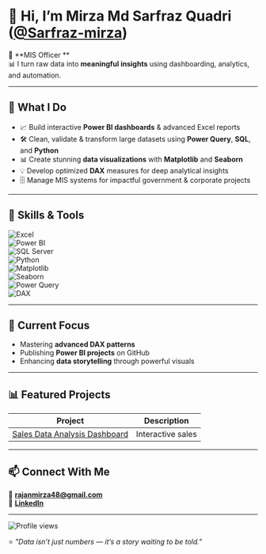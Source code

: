 # 👋 Hi, I’m **Mirza Md Sarfraz Quadri** ([@Sarfraz-mirza](https://github.com/Sarfraz-mirza))

💼 **MIS Officer **  
📊 I turn raw data into **meaningful insights** using dashboarding, analytics, and automation.

---

## 🚀 What I Do
- 📈 Build interactive **Power BI dashboards** & advanced Excel reports  
- 🛠 Clean, validate & transform large datasets using **Power Query**, **SQL**, and **Python**  
- 📊 Create stunning **data visualizations** with **Matplotlib** and **Seaborn**  
- 💡 Develop optimized **DAX** measures for deep analytical insights  
- 🗄 Manage MIS systems for impactful government & corporate projects

---

## 🧰 Skills & Tools

![Excel](https://img.shields.io/badge/Excel-217346?style=for-the-badge&logo=microsoft-excel&logoColor=white)  
![Power BI](https://img.shields.io/badge/Power%20BI-F2C811?style=for-the-badge&logo=powerbi&logoColor=black)  
![SQL Server](https://img.shields.io/badge/SQL%20Server-CC2927?style=for-the-badge&logo=microsoftsqlserver&logoColor=white)  
![Python](https://img.shields.io/badge/Python-3776AB?style=for-the-badge&logo=python&logoColor=white)  
![Matplotlib](https://img.shields.io/badge/Matplotlib-000000?style=for-the-badge&logo=python&logoColor=white)  
![Seaborn](https://img.shields.io/badge/Seaborn-4EABE1?style=for-the-badge&logo=python&logoColor=white)  
![Power Query](https://img.shields.io/badge/Power%20Query-217346?style=for-the-badge)  
![DAX](https://img.shields.io/badge/DAX-FF6F00?style=for-the-badge)

---

## 📌 Current Focus
- Mastering **advanced DAX patterns**  
- Publishing **Power BI projects** on GitHub  
- Enhancing **data storytelling** through powerful visuals

---

## 📊 Featured Projects
| Project | Description |
|---------|-------------|
| [Sales Data Analysis Dashboard](https://github.com/Sarfraz-mirza/your-sales-repo) | Interactive sales 

---

## 📫 Connect With Me
📧 **rajanmirza48@gmail.com**  
🔗 [**LinkedIn**](https://www.linkedin.com/in/mirza-sarfraz-10394513a/)

---

![Profile views](https://komarev.com/ghpvc/?username=Sarfraz-mirza&color=blue&style=flat)

⭐ *"Data isn’t just numbers — it’s a story waiting to be told."*
